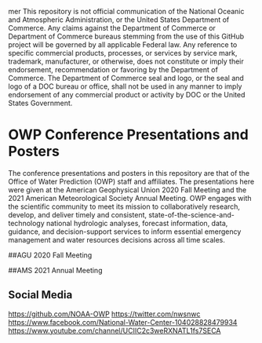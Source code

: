 mer
This repository is not official communication of the National Oceanic and Atmospheric Administration, or the United States Department of Commerce. Any claims against the Department of Commerce or Department of Commerce bureaus stemming from the use of this GitHub project will be governed by all applicable Federal law. Any reference to specific commercial products, processes, or services by service mark, trademark, manufacturer, or otherwise, does not constitute or imply their endorsement, recommendation or favoring by the Department of Commerce. The Department of Commerce seal and logo, or the seal and logo of a DOC bureau or office, shall not be used in any manner to imply endorsement of any commercial product or activity by DOC or the United States Government.

# OWP Conference Presentations and Posters
The conference presentations and posters in this repository are that of the Office of Water Prediction (OWP) staff and affiliates. The presentations here were given at the American Geophysical Union 2020 Fall Meeting and the 2021 American Meteorological Society Annual Meeting. OWP engages with the scientific community to meet its mission to collaboratively research, develop, and deliver timely and consistent, state-of-the-science-and-technology national hydrologic analyses, forecast information, data, guidance, and decision-support services to inform essential emergency management and water resources decisions across all time scales. 

##AGU 2020 Fall Meeting


##AMS 2021 Annual Meeting


## Social Media
https://github.com/NOAA-OWP
https://twitter.com/nwsnwc
https://www.facebook.com/National-Water-Center-104028828479934
https://www.youtube.com/channel/UCIIC2c3weRXNATL1fs7SECA

